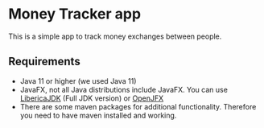 # Money Tracker app

This is a simple app to track money exchanges between people.

## Requirements

- Java 11 or higher (we used Java 11)
- JavaFX, not all Java distributions include JavaFX. You can use [LibericaJDK](https://bell-sw.com/libericajdk/) (Full JDK version) or [OpenJFX](https://openjfx.io/)
- There are some maven packages for additional functionality. Therefore you need to have maven installed and working.